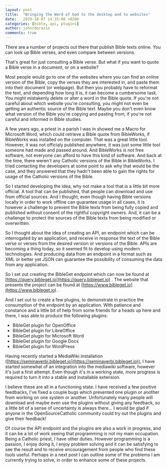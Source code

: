 ```yaml
---
layout: post
title:  "Bringing the Word of God to the desktop and to websites"
date:   2020-10-07 14:35:00 +0200
categories: [bible, api, plugins]
author: johnrdorazio
comments: true
---
```


There are a number of projects out there that publish Bible texts online. You can look up Bible verses, and even compare between versions. 

That's great for just consulting a Bible verse. But what if you want to quote a Bible verse in a document, or on a website? 

Most people would go to one of the websites where you can find an online version of the Bible, copy the verses they are interested in, and paste them into their document (or webpage).
But then you probably have to reformat the text, and depending how long it is, it can become a cumbersome task. You might mistakenly delete or alter a word in the Bible quote.
If you're not careful about which website you're consulting, you might not even be getting an authentic source of the Bible text. 
Maybe you don't even know what version of the Bible you're copying and pasting from, if you're not careful and informed in Bible studies.

A few years ago, a priest in a parish I was in showed me a Macro for Microsoft Word, which could retrieve a Bible quote from BibleWorks, if BibleWorks was installed on the computer.
That was a great little tool. However, it was not officialy published anywhere, it was just some little tool someone had made and passed around.
And BibleWorks is not free software, not everyone can afford to have this kind of software. And back at the time, there weren't any Catholic versions of the Bible in BibleWorks.
I tried contacting the developers at some point to ask why that would be the case, and they answered that they hadn't been able to gain the rights for usage of the Catholic versions of the Bible.

So I started developing the idea, why not make a tool that is a little bit more official. A tool that can be published, that people can download and use from official sources. 
And I thought, even though having Bible versions locally in order to work offline can guarantee usage in all cases, it is however a challenge to prevent the Bible texts from being fully copied and published without consent of the rightful copyright owners.
And, it can be a challenge to protect the sources of the Bible texts from being modified or overwritten.

So I thought about the idea of creating an API, an endpoint which can be interrogated by an application, and receive in response the text of the Bible verse or verses from the desired version or versions of the Bible.
APIs are becoming a thing today, so it seemed fit to develop using modern technologies. And producing data from an endpoint in a format such as XML or better yet JSON can guarantee the possibility of consuming the data from any application.

So I set out creating the BibleGet endpoint which can now be found at [https://query.bibleget.io](https://query.bibleget.io) . The website that presents the project can be found at [https://www.bibleget.io](https://www.bibleget.io) .

And I set out to create a few plugins, to demonstrate in practice the consumption of the endpoint by an application. With patience and constance and a little bit of help from some friends for a heads up here and there,
I was able to produce the following plugins:

* BibleGet plugin for OpenOffice
* BibleGet plugin for LibreOffice
* BibleGet plugin for Microsoft Word
* BibleGet plugin for Google Docs
* BibleGet plugin for WordPress

Having recently started a MediaWiki installation ([https://seminaverbi.bibleget.io](https://seminaverbi.bibleget.io)), I have started somewhat of an integration into the mediawiki software, however it's just a first attempt. Even though it's in a working state, more progress is required to turn it into a stable and installable extension.

I believe these are all in a functioning state. I have received a few positive feedbacks, I've fixed a couple bugs which prevented one plugin or another from working on one system or another.
Unfortunately many people will download and maybe even use the plugins without giving any feedback, so a little bit of a sense of uncertainty is always there...
I would be glad if anyone in the OpenSourceCatholic community could try out the plugins and give their feedback!

Of course the API endpoint and the plugins are also a work in progress, and it can be a lot of work seeing that programming is not my main occupation.
Being a Catholic priest, I have other duties. 
However programming is a passion, I enjoy doing it, I enjoy problem solving and it can be satisfying to see the result and to receive encouragement from people who find these tools useful.
Perhaps in a next post I can outline some of the problems I am currently trying to solve, in order to enhance some of these projects.

